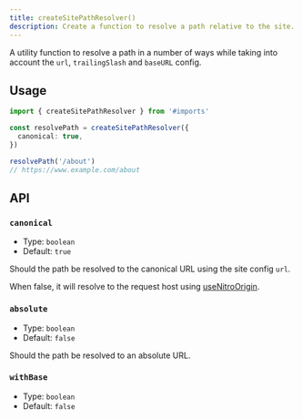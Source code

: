 ```yaml
---
title: createSitePathResolver()
description: Create a function to resolve a path relative to the site.
---
```


A utility function to resolve a path in a number of ways while taking into account the `url`, `trailingSlash` and `baseURL`
config.

## Usage

```ts
import { createSitePathResolver } from '#imports'

const resolvePath = createSitePathResolver({
  canonical: true,
})

resolvePath('/about')
// https://www.example.com/about
```

## API

### `canonical`

- Type: `boolean`
- Default: `true`

Should the path be resolved to the canonical URL using the site config `url`.

When false, it will resolve to the request host using [useNitroOrigin](/site-config/api/use-nitro-origin).

### `absolute`

- Type: `boolean`
- Default: `false`

Should the path be resolved to an absolute URL.

### `withBase`

- Type: `boolean`
- Default: `false`
